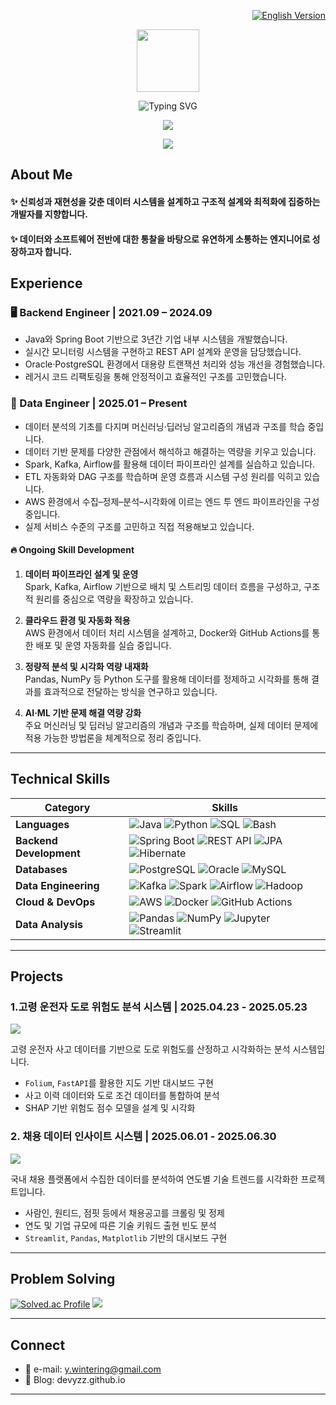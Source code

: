 <p align="right">
  <a href="./README.en.md"><img src="https://img.shields.io/badge/-🌐 English Version-blue?style=flat-square&logo=github" alt="English Version" /></a>
</p>

<p align="center"><img src="https://media.giphy.com/media/du3J3cXyzhj75IOgvA/giphy.gif" width="100"/></p> 

<p align="center"><img src="https://readme-typing-svg.demolab.com?font=Saira+Semi+Condensed&weight=800&size=40&letterSpacing=1px&duration=5000&pause=1000&color=333333&background=77FFF900&center=true&vCenter=true&width=800&lines=Hi+there!+I'm+YEZI+%F0%9F%90%B0+a+DE+in+progress" alt="Typing SVG" /></a>
</p>

<p align="center">
  <img src="https://github-readme-stats.vercel.app/api/top-langs/?username=devyzz&layout=compact&theme=graywhite" />
</p>

<p align="center">
  <img src="https://github-readme-stats.vercel.app/api?username=devyzz&show_icons=true&theme=graywhite" />
</p>

## About Me
#### ✨ 신뢰성과 재현성을 갖춘 데이터 시스템을 설계하고 구조적 설계와 최적화에 집중하는 개발자를 지향합니다.  
#### ✨ 데이터와 소프트웨어 전반에 대한 통찰을 바탕으로 유연하게 소통하는 엔지니어로 성장하고자 합니다.

## Experience

### 🖥️ Backend Engineer | 2021.09 – 2024.09

- Java와 Spring Boot 기반으로 3년간 기업 내부 시스템을 개발했습니다.  
- 실시간 모니터링 시스템을 구현하고 REST API 설계와 운영을 담당했습니다.  
- Oracle·PostgreSQL 환경에서 대용량 트랜잭션 처리와 성능 개선을 경험했습니다.  
- 레거시 코드 리팩토링을 통해 안정적이고 효율적인 구조를 고민했습니다.  

### 🔄 Data Engineer | 2025.01 – Present

- 데이터 분석의 기초를 다지며 머신러닝·딥러닝 알고리즘의 개념과 구조를 학습 중입니다.  
- 데이터 기반 문제를 다양한 관점에서 해석하고 해결하는 역량을 키우고 있습니다.  
- Spark, Kafka, Airflow를 활용해 데이터 파이프라인 설계를 실습하고 있습니다.  
- ETL 자동화와 DAG 구조를 학습하며 운영 흐름과 시스템 구성 원리를 익히고 있습니다.  
- AWS 환경에서 수집–정제–분석–시각화에 이르는 엔드 투 엔드 파이프라인을 구성 중입니다.  
- 실제 서비스 수준의 구조를 고민하고 직접 적용해보고 있습니다.  

#### 🔥 Ongoing Skill Development

1. **데이터 파이프라인 설계 및 운영** <br>
  Spark, Kafka, Airflow 기반으로 배치 및 스트리밍 데이터 흐름을 구성하고, 구조적 원리를 중심으로 역량을 확장하고 있습니다.

2. **클라우드 환경 및 자동화 적용** <br>
  AWS 환경에서 데이터 처리 시스템을 설계하고, Docker와 GitHub Actions를 통한 배포 및 운영 자동화를 실습 중입니다.

4. **정량적 분석 및 시각화 역량 내재화**  
  Pandas, NumPy 등 Python 도구를 활용해 데이터를 정제하고 시각화를 통해 결과를 효과적으로 전달하는 방식을 연구하고 있습니다.

5.  **AI·ML 기반 문제 해결 역량 강화**  
  주요 머신러닝 및 딥러닝 알고리즘의 개념과 구조를 학습하며, 실제 데이터 문제에 적용 가능한 방법론을 체계적으로 정리 중입니다.

---

## Technical Skills

| Category                  | Skills |
|---------------------------|--------|
| **Languages**             | ![Java](https://img.shields.io/badge/Java-007396?style=flat-square&logo=java&logoColor=white) ![Python](https://img.shields.io/badge/Python-3776AB?style=flat-square&logo=python&logoColor=white) ![SQL](https://img.shields.io/badge/SQL-4479A1?style=flat-square&logo=mysql&logoColor=white) ![Bash](https://img.shields.io/badge/Bash-121011?style=flat-square&logo=gnubash&logoColor=white) |
| **Backend Development**   | ![Spring Boot](https://img.shields.io/badge/Spring%20Boot-6DB33F?style=flat-square&logo=springboot&logoColor=white) ![REST API](https://img.shields.io/badge/REST%20API-005571?style=flat-square) ![JPA](https://img.shields.io/badge/JPA-59666C?style=flat-square) ![Hibernate](https://img.shields.io/badge/Hibernate-59666C?style=flat-square) |
| **Databases**             | ![PostgreSQL](https://img.shields.io/badge/PostgreSQL-336791?style=flat-square&logo=postgresql&logoColor=white) ![Oracle](https://img.shields.io/badge/Oracle-F80000?style=flat-square&logo=oracle&logoColor=white) ![MySQL](https://img.shields.io/badge/MySQL-4479A1?style=flat-square&logo=mysql&logoColor=white) |
| **Data Engineering**      | ![Kafka](https://img.shields.io/badge/Kafka-231F20?style=flat-square&logo=apachekafka&logoColor=white) ![Spark](https://img.shields.io/badge/Spark-FDEE21?style=flat-square&logo=apachespark&logoColor=black) ![Airflow](https://img.shields.io/badge/Airflow-017CEE?style=flat-square&logo=apacheairflow&logoColor=white) ![Hadoop](https://img.shields.io/badge/Hadoop-66CCFF?style=flat-square&logo=apachehadoop&logoColor=white) |
| **Cloud & DevOps**        | ![AWS](https://img.shields.io/badge/AWS-232F3E?style=flat-square&logo=amazonaws&logoColor=white) ![Docker](https://img.shields.io/badge/Docker-2496ED?style=flat-square&logo=docker&logoColor=white) ![GitHub Actions](https://img.shields.io/badge/GitHub%20Actions-2088FF?style=flat-square&logo=githubactions&logoColor=white) |
| **Data Analysis**         | ![Pandas](https://img.shields.io/badge/Pandas-150458?style=flat-square&logo=pandas&logoColor=white) ![NumPy](https://img.shields.io/badge/NumPy-013243?style=flat-square&logo=numpy&logoColor=white) ![Jupyter](https://img.shields.io/badge/Jupyter-F37626?style=flat-square&logo=jupyter&logoColor=white) ![Streamlit](https://img.shields.io/badge/Streamlit-FF4B4B?style=flat-square&logo=streamlit&logoColor=white) |

---

## Projects

### 1.고령 운전자 도로 위험도 분석 시스템 | 2025.04.23 - 2025.05.23
<a href="https://github.com/devyzz/senior-road-risk-analyzer">
  <img src="https://github-readme-stats.vercel.app/api/pin/?username=devyzz&repo=senior-road-risk-analyzer&theme=graywhite" />
</a>

고령 운전자 사고 데이터를 기반으로 도로 위험도를 산정하고 시각화하는 분석 시스템입니다.

- `Folium`, `FastAPI`를 활용한 지도 기반 대시보드 구현
- 사고 이력 데이터와 도로 조건 데이터를 통합하여 분석
- SHAP 기반 위험도 점수 모델을 설계 및 시각화

### 2. 채용 데이터 인사이트 시스템 | 2025.06.01 - 2025.06.30
<a href="https://github.com/devyzz/datajob-insight">
  <img src="https://github-readme-stats.vercel.app/api/pin/?username=devyzz&repo=datajob-insight&theme=graywhite" />
</a>

국내 채용 플랫폼에서 수집한 데이터를 분석하여 연도별 기술 트렌드를 시각화한 프로젝트입니다.

- 사람인, 원티드, 점핏 등에서 채용공고를 크롤링 및 정제
- 연도 및 기업 규모에 따른 기술 키워드 출현 빈도 분석
- `Streamlit`, `Pandas`, `Matplotlib` 기반의 대시보드 구현

---

## Problem Solving

[![Solved.ac Profile](http://mazassumnida.wtf/api/generate_badge?boj=medmedeee)](https://solved.ac/medmedeee)  <img src="http://mazandi.herokuapp.com/api?handle=medmedeee&theme=cold"/>

---

<!-- ![Top Languages](https://github-readme-stats.vercel.app/api/top-langs/?username=devyzz&layout=compact&theme=default) -->

## Connect

- 📧 e-mail: y.wintering@gmail.com
- 📝 Blog: devyzz.github.io
---
